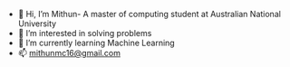 - 👋 Hi, I’m Mithun- A master of computing student at Australian National University
- 👀 I’m interested in solving problems
- 🌱 I’m currently learning Machine Learning
- 📫 mithunmc16@gmail.com

